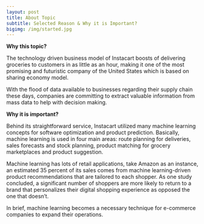 ```yaml
---
layout: post
title: About Topic
subtitle: Selected Reason & Why it is Important?
bigimg: /img/started.jpg
---
```


<strong>Why this topic?</strong>

The technology driven business model of Instacart boosts of delivering groceries to customers in as little as an hour, making it one of the most promising and futuristic company of the United States which is based on sharing economy model.


With the flood of data available to businesses regarding their supply chain these days, companies are committing to extract valuable information from mass data to help with decision making.

<strong>Why it is important?</strong>

Behind its straightforward service, Instacart utilized many machine learning concepts for software optimization and product prediction. Basically, machine learning is used in four main areas: route planning for deliveries, sales forecasts and stock planning, product matching for grocery marketplaces and product suggestion.

Machine learning has lots of retail applications, take Amazon as an instance, an estimated 35 percent of its sales comes from machine learning-driven product recommendations that are tailored to each shopper. As one study concluded, a significant number of shoppers are more likely to return to a brand that personalizes their digital shopping experience as opposed the one that doesn’t.

In brief, machine learning becomes a necessary technique for e-commerce companies to expand their operations.
